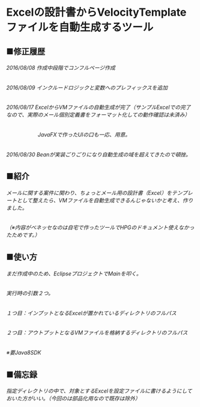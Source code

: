 # Excelの設計書からVelocityTemplateファイルを自動生成するツール
## ■修正履歴
###### 2016/08/08 作成中段階でコンフルページ作成
###### 2016/08/09 インクルードロジックと変数へのプレフィックスを追加
###### 2016/08/17 ExcelからVMファイルの自動生成が完了（サンプルExcelでの完了なので、実際のメール個別定義書をフォーマット化しての動作確認は未済み）
###### 　　　　　　JavaFXで作ったUIの口も一応、用意。
###### 2016/08/30 Beanが実装ごりごりになり自動生成の域を超えてきたので頓挫。
## ■紹介
###### メールに関する案件に関わり、ちょっとメール用の設計書（Excel）をテンプレートとして整えたら、VMファイルを自動生成できるんじゃないかと考え、作りました。
###### （※内容がベネッセなのは自宅で作ったツールでHPGのドキュメント使えなかったためです。）
## ■使い方
###### まだ作成中のため、EclipseプロジェクトでMainを叩く。
###### 実行時の引数２つ。
###### １つ目：インプットとなるExcelが置かれているディレクトリのフルパス
###### ２つ目：アウトプットとなるVMファイルを格納するディレクトリのフルパス
###### ※要Java8SDK
## ■備忘録
###### 指定ディレクトリの中で、対象とするExcelを設定ファイルに書けるようにしておいた方がいい。（今回のは部品化用なので既存は除外）
